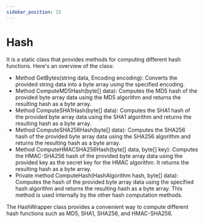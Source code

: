 ```yaml
---
sidebar_position: 15
---
```

# Hash

It is a static class that provides methods for computing different hash functions. Here's an overview of the class:

- Method GetBytes(string data, Encoding encoding): Converts the provided string data into a byte array using the specified encoding.
- Method ComputeMD5Hash(byte[] data): Computes the MD5 hash of the provided byte array data using the MD5 algorithm and returns the resulting hash as a byte array.
- Method ComputeSHA1Hash(byte[] data): Computes the SHA1 hash of the provided byte array data using the SHA1 algorithm and returns the resulting hash as a byte array.
- Method ComputeSHA256Hash(byte[] data): Computes the SHA256 hash of the provided byte array data using the SHA256 algorithm and returns the resulting hash as a byte array.
- Method ComputeHMACSHA256Hash(byte[] data, byte[] key): Computes the HMAC-SHA256 hash of the provided byte array data using the provided key as the secret key for the HMAC algorithm. It returns the resulting hash as a byte array.
- Private method ComputeHash(HashAlgorithm hash, byte[] data): Computes the hash of the provided byte array data using the specified hash algorithm and returns the resulting hash as a byte array. This method is used internally by the other hash computation methods.

The HashWrapper class provides a convenient way to compute different hash functions such as MD5, SHA1, SHA256, and HMAC-SHA256.
